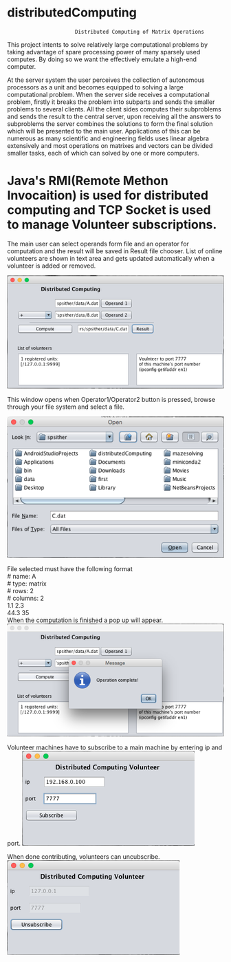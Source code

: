 # distributedComputing
                          Distributed Computing of Matrix Operations

This project intents to solve relatively large computational problems by taking advantage of
spare processing power of many sparsely used computes. By doing so we want the effectively
emulate a high-end computer.

At the server system the user perceives the collection of autonomous processors as a unit
and becomes equipped to solving a large computational problem. When the server side receives
a computational problem, firstly it breaks the problem into subparts and sends the smaller
problems to several clients. All the client sides computes their subproblems and sends the
result to the central server, upon receiving all the answers to subproblems the server combines
the solutions to form the final solution which will be presented to the main user.
Applications of this can be numerous as many scientific and engineering fields uses
linear algebra extensively and most operations on matrixes and vectors can be divided smaller tasks,
each of which can solved by one or more computers.

Java's RMI(Remote Methon Invocaition) is used for distributed computing and TCP Socket is used to manage Volunteer subscriptions.
=====================================================================================

The main user can select operands form file and an operator for computation and the result 
will be saved in Result file chooser. List of online volunteers are shown in text 
area and gets updated automatically when a volunteer is added or removed.

![Main GUI](https://github.com/SonamPhuntsog/distributedComputing/blob/master/img/MainGUI.png)

This window opens when Operator1/Operator2 button is pressed, 
browse through your file system and select a file.

![Computation Successful](https://github.com/SonamPhuntsog/distributedComputing/blob/master/img/FileSelection.png)

File selected must have the following format                               
\# name: A                                                          
\# type: matrix                                                          
\# rows: 2                                                          
\# columns: 2                                                           
1.1 2.3                                                           
44.3 35                                                          
When the computation is finished a pop up will appear.
![Computation Successful](https://github.com/SonamPhuntsog/distributedComputing/blob/master/img/Success.png)


Volunteer machines have to subscribe to a main machine by entering ip and port.
![Volunteer GUI](https://github.com/SonamPhuntsog/distributedComputing/blob/master/img/VolunteerGUI.png)

When done contributing, volunteers can uncubscribe.                             
![Unsubscribe](https://github.com/SonamPhuntsog/distributedComputing/blob/master/img/Unsubscribe.png)




